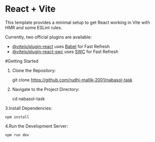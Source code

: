 # React + Vite

This template provides a minimal setup to get React working in Vite with HMR and some ESLint rules.

Currently, two official plugins are available:

- [@vitejs/plugin-react](https://github.com/vitejs/vite-plugin-react/blob/main/packages/plugin-react/README.md) uses [Babel](https://babeljs.io/) for Fast Refresh
- [@vitejs/plugin-react-swc](https://github.com/vitejs/vite-plugin-react-swc) uses [SWC](https://swc.rs/) for Fast Refresh

#Getting Started

1. Clone the Repository:
	
 	git clone https://github.com/rudhi-mallik-2001/nabasol-task

3. Navigate to the Project Directory:

	cd nabasol-task
   
3.Install Dependencies:
      
	npm install
      
4.Run the Development Server:
      
	npm run dev
      
